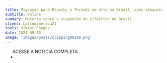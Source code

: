 ```yaml
---
title: Migração para Bluesky e Threads em alta no Brasil, após bloqueio do X
subtitle: Online
summary: Matéria sobre a suspensão do X/Twitter no Brasil
client: Latinoamérica21
tools: Viktor Chagas
date: 2024-09-10
image: 'images/posts/clipping00289.png'
---
```


<div class="post__share"><ul class="share__list list-reset">ACESSE A NOTÍCIA COMPLETA<li class="share__item" style="margin-left: 10px"><a class="share__link share__facebook" style="background: #fa5657" href="https://latinoamerica21.com/en/in-brazil-x-twitter-has-become-an-alt-tech/
onclick=window.open(this.href, 'pop-up', 'left=20,top=20,width=500,height=500,toolbar=1,resizable=0'); return false;" title="Link" rel="nofolow"><i class="fa-solid fa-link"></i></a></li></ul></div>
<!-- <div class="gallery-box"><div class="gallery"><img src="/clipping/images/example-1.jpg" loading="lazy" alt="Project"><img src="/clipping/images/example-2.jpg" loading="lazy" alt="Project"></div><em>Gallery / <a href="https://www.freepik.com/" target="_blank">Freepic</a></em></div> -->
